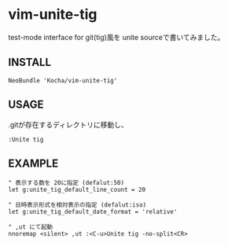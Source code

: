 # vim-unite-tig

test-mode interface for git(tig)風を
unite sourceで書いてみました。

## INSTALL

```vim
NeoBundle 'Kocha/vim-unite-tig'
```

## USAGE

.gitが存在するディレクトリに移動し、

```vim
:Unite tig
```

## EXAMPLE

```vim
" 表示する数を 20に指定 (defalut:50)
let g:unite_tig_default_line_count = 20

" 日時表示形式を相対表示の指定 (defalut:iso)
let g:unite_tig_default_date_format = 'relative'

" ,ut にて起動
nnoremap <silent> ,ut :<C-u>Unite tig -no-split<CR>
```

